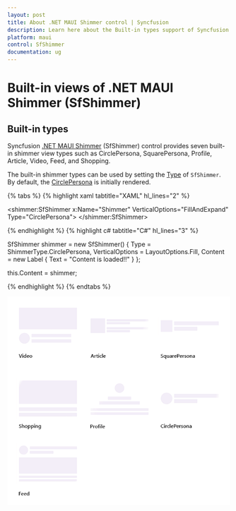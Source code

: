 ```yaml
---
layout: post
title: About .NET MAUI Shimmer control | Syncfusion
description: Learn here about the Built-in types support of Syncfusion .NET MAUI Shimmer (SfShimmer) control and more.
platform: maui
control: SfShimmer
documentation: ug
---
```


# Built-in views of .NET MAUI Shimmer (SfShimmer)

## Built-in types

Syncfusion [.NET MAUI Shimmer](https://help.syncfusion.com/cr/maui/Syncfusion.Maui.Shimmer.SfShimmer.html) (SfShimmer) control provides seven built-in shimmer view types such as CirclePersona, SquarePersona, Profile, Article, Video, Feed, and Shopping.

The built-in shimmer types can be used by setting the [Type](https://help.syncfusion.com/cr/maui/Syncfusion.Maui.Shimmer.SfShimmer.html#Syncfusion_Maui_Shimmer_SfShimmer_Type) of `SfShimmer`. By default, the [CirclePersona](https://help.syncfusion.com/cr/maui/Syncfusion.Maui.Shimmer.ShimmerType.html#Syncfusion_Maui_Shimmer_ShimmerType_CirclePersona) is initially rendered.

{% tabs %}
{% highlight xaml tabtitle="XAML" hl_lines="2" %}

<shimmer:SfShimmer x:Name="Shimmer" VerticalOptions="FillAndExpand" 
                   Type="CirclePersona">
      <StackLayout>
         <Label 
            Text="Content is loaded!!"
            HorizontalOptions="CenterAndExpand"
            VerticalOptions="CenterAndExpand">
         </Label>
      </StackLayout>
</shimmer:SfShimmer>

{% endhighlight %}
{% highlight c# tabtitle="C#" hl_lines="3" %}

SfShimmer shimmer = new SfShimmer()
   {
      Type = ShimmerType.CirclePersona,
      VerticalOptions = LayoutOptions.Fill,
      Content = new Label
      {
         Text = "Content is loaded!!"
      }
   };

   this.Content = shimmer;

{% endhighlight %}
{% endtabs %}

   ![Multiple Shimmer View in .NET MAUI.](images/overview/maui-multiple-shimmer-views.gif)